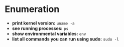 # Enumeration

- **print kernel version:** `uname -a` 
- **see running processes:** `ps`
- **show environmental variables:** `env`
- **list all commands you can run using sudo:** `sudo -l`
